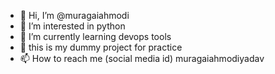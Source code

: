 - 👋 Hi, I’m @muragaiahmodi
- 👀 I’m interested in python 
- 🌱 I’m currently learning devops tools
- 💞️ this is my dummy project for practice 
- 📫 How to reach me (social media id) muragaiahmodiyadav 

<!---
muragaiahmodi/muragaiahmodi is a ✨ special ✨ repository because its `README.md` (this file) appears on your GitHub profile.
You can click the Preview link to take a look at your changes.
--->
